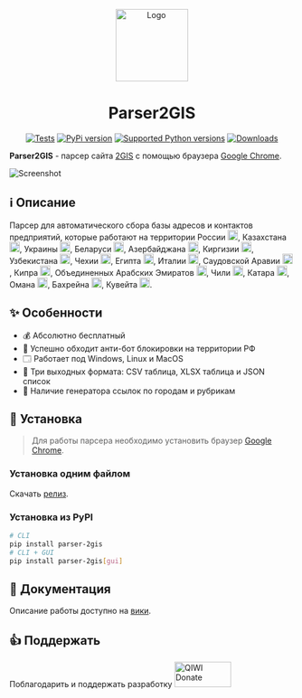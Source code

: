 <p align="center">
  <a href="#%E2%84%B9%EF%B8%8F-%D0%BE%D0%BF%D0%B8%D1%81%D0%B0%D0%BD%D0%B8%D0%B5">
    <img alt="Logo" width="128" src="https://user-images.githubusercontent.com/20641837/174094285-6e32eb04-7feb-4a60-bddf-5a0fde5dba4d.png"/>
  </a>
</p>
<h1 align="center">Parser2GIS</h1>

<p align="center">
  <a href="https://github.com/interlark/parser-2gis/actions/workflows/tests.yml"><img src="https://github.com/interlark/parser-2gis/actions/workflows/tests.yml/badge.svg" alt="Tests"/></a>
  <a href="https://pypi.org/project/parser-2gis"><img src="https://badgen.net/pypi/v/parser-2gis" alt="PyPi version"/></a>
  <a href="https://pypi.org/project/parser-2gis"><img src="https://badgen.net/pypi/python/parser-2gis" alt="Supported Python versions"/></a>
  <a href="https://github.com/interlark/parser-2gis/releases"><img src="https://img.shields.io/github/downloads/interlark/parser-2gis/total.svg" alt="Downloads"/></a>
</p>

**Parser2GIS** - парсер сайта [2GIS](https://2gis.ru/) с помощью браузера [Google Chrome](https://google.com/chrome).

<img alt="Screenshot" src="https://user-images.githubusercontent.com/20641837/174098241-7c0874aa-e70d-4978-86dc-7fd90af44603.png"/>

## ℹ️ Описание

Парсер для автоматического сбора базы адресов и контактов предприятий, которые работают на территории
России <img width="18px" src="https://user-images.githubusercontent.com/20641837/183511175-3d47f0f0-4e3f-45d2-8495-95d0612a8a8c.svg"/>, Казахстана <img width="18px" src="https://user-images.githubusercontent.com/20641837/183511625-20420aef-59c3-426d-a112-654d2caf0dda.svg"/>, Украины <img width="18px" src="https://user-images.githubusercontent.com/20641837/183511753-267f65c2-6cd1-41e4-aa02-8895d7ad7013.svg"/>, Беларуси <img width="18px" src="https://user-images.githubusercontent.com/20641837/183511940-ce088ad1-d97f-4fa1-849a-9b887ad481c5.svg"/>,
Азербайджана <img width="18px" src="https://user-images.githubusercontent.com/20641837/183512176-1f6795a1-ceac-4865-a29f-b5720ce5115e.svg"/>, Киргизии <img width="18px" src="https://user-images.githubusercontent.com/20641837/183512234-286ca403-5194-4a6d-a59e-59201140078a.svg"/>, Узбекистана <img width="18px" src="https://user-images.githubusercontent.com/20641837/183512333-7ec1f36d-07fe-450d-b6f1-eed59a3b69c8.svg"/>, Чехии <img width="18px" src="https://user-images.githubusercontent.com/20641837/183512458-5a5d9531-a8f0-4624-99da-7069cde84926.svg"/>, Египта <img width="18px" src="https://user-images.githubusercontent.com/20641837/183512581-71fa2106-8cc1-43cc-a680-b3ff420acb8a.svg"/>, Италии <img width="18px" src="https://user-images.githubusercontent.com/20641837/183512763-0b438e5b-3ff0-4717-a826-0baac9207167.svg"/>, Саудовской Аравии <img width="18px" src="https://user-images.githubusercontent.com/20641837/183512980-427a985a-df1b-42c8-90bb-2c61692b6654.svg"/>, Кипра <img width="18px" src="https://user-images.githubusercontent.com/20641837/183513128-4367d2b1-feb9-4efe-bc57-73a15d178ef2.svg"/>, Объединенных Арабских Эмиратов <img width="18px" src="https://user-images.githubusercontent.com/20641837/183513374-9afef8c7-923e-4a18-9cd8-c69645b99377.svg"/>, Чили <img width="18px" src="https://user-images.githubusercontent.com/20641837/183513576-7209ce90-a04a-4258-9832-ef210198c3c4.svg"/>, Катара <img width="18px" src="https://user-images.githubusercontent.com/20641837/183513757-143ee2bf-b66c-4766-bbe1-db896a33eac1.svg"/>, Омана <img width="18px" src="https://user-images.githubusercontent.com/20641837/183513865-27509b74-b08f-4d92-b83b-a0d3aaabe155.svg"/>, Бахрейна <img width="18px" src="https://user-images.githubusercontent.com/20641837/183514076-3b6c9496-7c95-4452-8ee1-8723d98f876d.svg"/>, Кувейта <img width="18px" src="https://user-images.githubusercontent.com/20641837/183514240-7eff8632-5cd2-46ac-bed4-e483bb2df5f0.svg"/>.

## ✨ Особенности
- 💰 Абсолютно бесплатный
- 🤖 Успешно обходит анти-бот блокировки на территории РФ
- 🗔 Работает под Windows, Linux и MacOS
- 📄 Три выходных формата: CSV таблица, XLSX таблица и JSON список
- 🔗 Наличие генератора ссылок по городам и рубрикам

## 🚀 Установка
> Для работы парсера необходимо установить браузер [Google Chrome](https://google.com/chrome).

### Установка одним файлом

  Скачать [релиз](https://github.com/interlark/parser-2gis/releases/latest).

### Установка из PyPI
  ```bash
  # CLI
  pip install parser-2gis
  # CLI + GUI
  pip install parser-2gis[gui]
  ```

## 📖 Документация
Описание работы доступно на [вики](https://github.com/interlark/parser-2gis/wiki).

## 👍 Поддержать
Поблагодарить и поддержать разработку <a href="https://qiwi.com/n/INTERLARK" target="_blank"><img alt="QIWI Donate" src="https://user-images.githubusercontent.com/20641837/195283860-ad41d5f7-c2f4-4960-8454-586a6271db10.png" width="100" height="45"></a>

